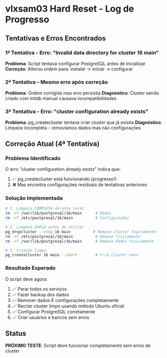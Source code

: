 # vlxsam03 Hard Reset - Log de Progresso

## Tentativas e Erros Encontrados

### 1ª Tentativa - Erro: "Invalid data directory for cluster 16 main"
**Problema**: Script tentava configurar PostgreSQL antes de inicializar
**Correção**: Alterou ordem para: instalar → iniciar → configurar

### 2ª Tentativa - Mesmo erro após correção
**Problema**: Ordem corrigida mas erro persistia
**Diagnóstico**: Cluster sendo criado com initdb manual causava incompatibilidades

### 3ª Tentativa - Erro: "cluster configuration already exists"  
**Problema**: pg_createcluster tentava criar cluster que já existia
**Diagnóstico**: Limpeza incompleta - removíamos dados mas não configurações

## Correção Atual (4ª Tentativa)

### Problema Identificado
O erro "cluster configuration already exists" indica que:
1. ✅ pg_createcluster está funcionando (progresso!)
2. ❌ Mas encontra configurações residuais de tentativas anteriores

### Solução Implementada
```bash
# 1. Limpeza COMPLETA durante reset
rm -rf /var/lib/postgresql/16/main      # Dados
rm -rf /etc/postgresql/16/main          # Configurações

# 2. Limpeza DUPLA antes de recriar
pg_dropcluster --stop 16 main          # Remove cluster logicamente
rm -rf /etc/postgresql/16/main          # Remove fisicamente
rm -rf /var/lib/postgresql/16/main      # Remove dados fisicamente

# 3. Criação limpa
pg_createcluster 16 main --start        # Cria cluster novo
```

### Resultado Esperado
O script deve agora:
1. ✅ Parar todos os serviços
2. ✅ Fazer backup dos dados  
3. ✅ Remover dados E configurações completamente
4. ✅ Recriar cluster limpo usando método Ubuntu oficial
5. ✅ Configurar PostgreSQL corretamente
6. ✅ Criar usuários e bancos sem erros

## Status
**PRÓXIMO TESTE**: Script deve funcionar completamente sem erros de cluster